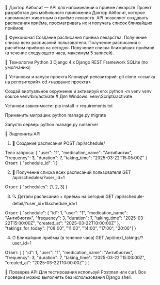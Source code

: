 🐾 Доктор Айболит — API для напоминаний о приёме лекарств
Проект разработан для мобильного приложения Доктор Айболит, которое напоминает животным о приёме лекарств. API позволяет создавать расписания приёма, просматривать их и получать список ближайших приёмов.

🚀 Функционал
Создание расписания приёма лекарства.
Получение списка всех расписаний пользователя.
Получение расписания с расчётом приёмов на сегодня.
Получение списка ближайших приёмов (в течение следующего часа, максимум 5 записей).

🧱 Технологии
Python 3
Django 4.x
Django REST Framework
SQLite (по умолчанию)

📂 Установка и запуск проекта
Клонируй репозиторий:
git clone <ссылка на репозиторий>
cd <название проекта>

Создай виртуальное окружение и активируй его:
python -m venv venv
source venv/bin/activate  # Для Windows: venv\Scripts\activate

Установи зависимости:
pip install -r requirements.txt

Применить миграции:
python manage.py migrate

Запусти сервер:
python manage.py runserver

🔗 Эндпоинты API
1. 📅 Создание расписания
POST /api/schedule/

Тело запроса:
{
  "user": "1",
  "medication_name": "Антибиотик",
  "frequency": 3,
  "duration": 7,
  "taking_time": "2025-03-22T15:05:00Z"
}
Ответ:
{
  "schedule_id": 1
}

2. 📃 Получение списка всех расписаний пользователя
GET /api/schedules/?user_id=1

Ответ:
{
  "schedules": [1, 2, 3]
}

3. 🔍 Детали расписания + приёмы на сегодня
GET /api/schedule-detail/?user_id=1&schedule_id=1

Ответ:
{
  "schedule": {
    "id": 1,
    "user": "1",
    "medication_name": "Антибиотик",
    "frequency": 3,
    "duration": 7,
    "taking_time": "2025-03-22T15:00:00Z",
    "created_at": "2025-03-22T10:00:00Z"
  },
  "takings_for_today": ["08:00", "11:00", "14:00", "17:00", "20:00"]
}

4. ⏰ Ближайшие приёмы (в течение часа)
GET /api/next_takings/?user_id=1

Ответ:
[
  {
    "id": 1,
    "user": "1",
    "medication_name": "Антибиотик",
    "frequency": 3,
    "duration": 7,
    "taking_time": "2025-03-22T15:00:00Z",
    "created_at": "2025-03-22T10:00:00Z"
  }
]


🧪 Проверка API
Для тестирования используй Postman или curl.
Все проверки можно выполнять без использования Django shell.

